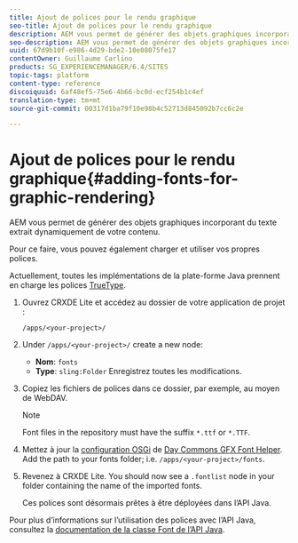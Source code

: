 ```yaml
---
title: Ajout de polices pour le rendu graphique
seo-title: Ajout de polices pour le rendu graphique
description: AEM vous permet de générer des objets graphiques incorporant du texte extrait dynamiquement de votre contenu
seo-description: AEM vous permet de générer des objets graphiques incorporant du texte extrait dynamiquement de votre contenu
uuid: 67d9b10f-e986-4d29-bde2-10e08075fe17
contentOwner: Guillaume Carlino
products: SG_EXPERIENCEMANAGER/6.4/SITES
topic-tags: platform
content-type: reference
discoiquuid: 6af48ef5-75e6-4b66-bc0d-ecf254b1c4ef
translation-type: tm+mt
source-git-commit: 00317d1ba79f10e98b4c52713d845092b7cc6c2e

---
```



# Ajout de polices pour le rendu graphique{#adding-fonts-for-graphic-rendering}

AEM vous permet de générer des objets graphiques incorporant du texte extrait dynamiquement de votre contenu.

Pour ce faire, vous pouvez également charger et utiliser vos propres polices.

Actuellement, toutes les implémentations de la plate-forme Java prennent en charge les polices [TrueType](https://en.wikipedia.org/wiki/Truetype).

1. Ouvrez CRXDE Lite et accédez au dossier de votre application de projet :

   `/apps/<your-project>/`

1. Under `/apps/<your-project>/` create a new node:

   * **Nom**: `fonts`
   * **Type**: `sling:Folder`
   Enregistrez toutes les modifications.

1. Copiez les fichiers de polices dans ce dossier, par exemple, au moyen de WebDAV.

   >[!NOTE]
   >
   >Font files in the repository must have the suffix `*.ttf` or `*.TTF`.

1. Mettez à jour la [configuration OSGi](/help/sites-deploying/configuring-osgi.md) de [Day Commons GFX Font Helper](/help/sites-deploying/osgi-configuration-settings.md). Add the path to your fonts folder; i.e. `/apps/<your-project>/fonts`.

1. Revenez à CRXDE Lite. You should now see a `.fontlist` node in your folder containing the name of the imported fonts.

   Ces polices sont désormais prêtes à être déployées dans l’API Java.

Pour plus d’informations sur l’utilisation des polices avec l’API Java, consultez la [documentation de la classe Font de l’API Java](https://download.oracle.com/javase/6/docs/api/java/awt/Font.html).

